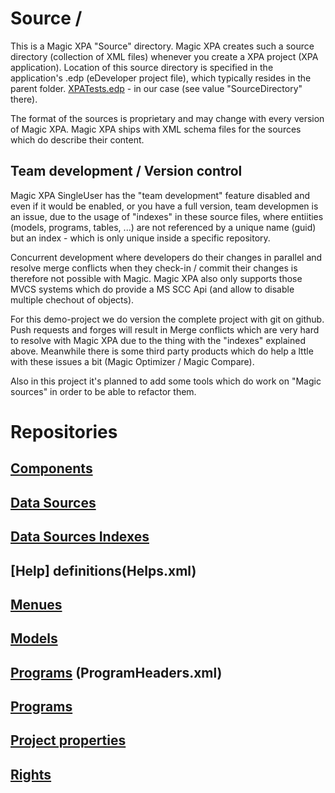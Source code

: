 # Source \/

This is a Magic XPA "Source" directory. Magic XPA creates such a source directory (collection of XML files) whenever you create a XPA project
(XPA application). Location of this source directory is specified in the application's .edp (eDeveloper project file), which typically resides 
in the parent folder. [XPATests.edp](/XPATests/XPATests.edp) - in our case (see value "SourceDirectory" there).  

The format of the sources is proprietary and may change with every version of Magic XPA. Magic XPA ships with XML schema files for the sources 
which do describe their content.  

## Team development / Version control

Magic XPA SingleUser has the "team development" feature disabled and even if it would be enabled, or you have a full version, team developmen 
is an issue, due to the usage of "indexes" in these source files, where entiities (models, programs, tables, ...) are not referenced by a 
unique name (guid) but an index - which is only unique inside a specific repository.  

Concurrent development where developers do their changes in parallel and resolve merge conflicts when they check-in / commit their changes 
is therefore not possible with Magic. Magic XPA also only supports those MVCS systems which do provide a MS SCC Api (and allow to disable 
multiple chechout of objects).  

For this demo-project we do version the complete project with git on github. Push requests and forges will result in Merge conflicts which are 
very hard to resolve with Magic XPA due to the thing with the "indexes" explained above. Meanwhile there is some third party products 
which do help a lttle with these issues a bit (Magic Optimizer / Magic Compare).  

Also in this project it's planned to add some tools which do work on "Magic sources" in order to be able to refactor them. 

# Repositories
## [Components](Comps.xml)
## [Data Sources](DataSources.xml)
## [Data Sources Indexes](DataSourcesIndex.xml)
## [Help] definitions(Helps.xml)
## [Menues](Menues.xml)
## [Models](Models.xml)
## [Programs](Headers) (ProgramHeaders.xml)
## [Programs](Progs.xml)
## [Project properties](ProjProps.xml)
## [Rights](Rights.xml)

